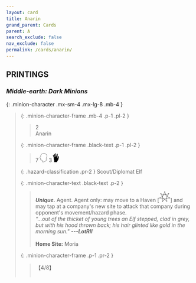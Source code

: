 ```yaml
---
layout: card
title: Anarin
grand_parent: Cards
parent: A
search_exclude: false
nav_exclude: false
permalink: /cards/anarin/
---
```


## PRINTINGS


### _Middle-earth: Dark Minions_

{: .minion-character .mx-sm-4 .mx-lg-8 .mb-4 }
> {: .minion-character-frame .mb-4 .p-1 .pl-2 }
> > <div class="hazard-mp">2</div>
> > <div class="card-name">Anarin</div>
>
> {: .minion-character-frame .black-text .p-1 .pl-2 }
> > 7 ![](/assets/images/mind.svg) 3![](/assets/images/di.svg)
>
> {: .hazard-classification .pr-2 }
> Scout/Diplomat Elf
>
> {: .minion-character-text .black-text .p-2 }
> > _**Unique.**_ Agent. Agent only: may move to a Haven \[![](/assets/images/free-haven.svg)] and may tap at a company's new site to attack that company during opponent's movement/hazard phase. <br>_“...out of the thicket of young trees an Elf stepped, clad in grey, but with his hood thrown back; his hair glinted like gold in the morning sun."_ ***---&#65279;LotRII***  <br><br>**Home Site:** Moria 
>
> {: .minion-character-frame .p-1 .pr-2 }
> > <div class="card-shield">【4/8】</div>
> > <div class="card-corruption-white">&nbsp;</div>
